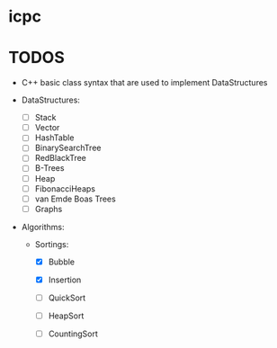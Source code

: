 # icpc



# TODOS
- C++ basic class syntax that are used to implement DataStructures

- DataStructures:
    - [ ] Stack
    - [ ] Vector
    - [ ] HashTable
    - [ ] BinarySearchTree
    - [ ] RedBlackTree
    - [ ] B-Trees 
    - [ ] Heap 
    - [ ] FibonacciHeaps
    - [ ] van Emde Boas Trees
    - [ ] Graphs
- Algorithms:
    - Sortings:
        - [x] Bubble
        - [x] Insertion
        - [ ] QuickSort
        - [ ] HeapSort
        - [ ] CountingSort

